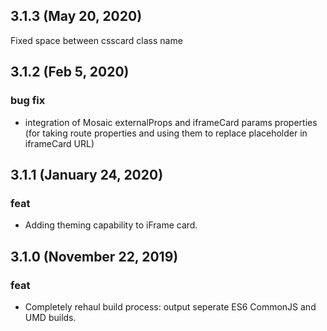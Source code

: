 ## 3.1.3 (May 20, 2020)
Fixed space between csscard class name 

## 3.1.2 (Feb 5, 2020)

### bug fix
- integration of Mosaic externalProps and iframeCard params properties (for taking route properties and using them to replace placeholder in iframeCard URL)

## 3.1.1 (January 24, 2020)

### feat
- Adding theming capability to iFrame card.

## 3.1.0 (November 22, 2019)

### feat
- Completely rehaul build process: output seperate ES6 CommonJS and UMD builds.